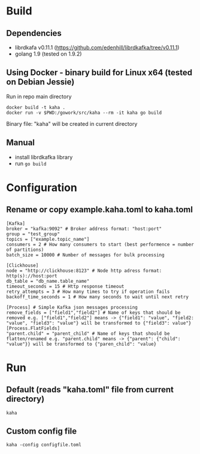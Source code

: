 # Build

## Dependencies
* librdkafa v0.11.1 (https://github.com/edenhill/librdkafka/tree/v0.11.1)
* golang 1.9 (tested on 1.9.2)

## Using Docker - binary build for Linux x64 (tested on Debian Jessie)
Run in repo main directory
```
docker build -t kaha .
docker run -v $PWD:/gowork/src/kaha --rm -it kaha go build
```
Binary file: "kaha" will be created in current directory

## Manual
* install librdkafka library
* run ```go build```

# Configuration

## Rename or copy example.kaha.toml to kaha.toml
```
[Kafka]
broker = "kafka:9092" # Broker address format: "host:port"
group = "test_group"
topics = ["example.topic_name"]
consumers = 2 # How many consumers to start (best performence = number of partitions)
batch_size = 10000 # Number of messages for bulk processing 

[Clickhouse]
node = "http://clickhouse:8123" # Node http adress format: http(s)://host:port
db_table = "db_name.table_name" 
timeout_seconds = 15 # Http response timeout
retry_attempts = 3 # How many times to try if operation fails
backoff_time_seconds = 1 # How many seconds to wait until next retry

[Process] # Simple Kafka json messages processing
remove_fields = ["field1","field2"] # Name of keys that should be removed e.g. ["field1","field2"] means -> {"field1": "value", "field2: "value", "field3": "value"} will be transformed to {"field3": value"}
[Process.FlatFields]
"parent.child" = "parent_child" # Name of keys that should be flatten/renamed e.g. "parent.child" means -> {"parent": {"child": "value"}} will be transformed to {"paren_child": "value}
```

# Run
## Default (reads "kaha.toml" file from current directory)
```
kaha
```
## Custom config file
```
kaha -config configfile.toml
```